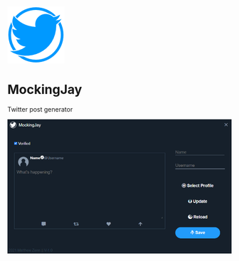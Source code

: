 ![Logo](https://github.com/MatthewZenn/MockingJay/raw/main/Static/Logo.png)
# **MockingJay**
Twitter post generator

![Preview](https://github.com/MatthewZenn/MockingJay/raw/main/Static/Screen.png)